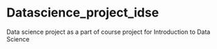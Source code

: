 # Datascience_project_idse
Data science project as a part of course project for Introduction to Data Science
